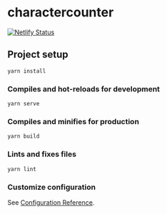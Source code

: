 # charactercounter
[![Netlify Status](https://api.netlify.com/api/v1/badges/94914cb7-cbd5-4cbe-8d7c-c72e4e434cd1/deploy-status)](https://app.netlify.com/sites/sentence-analyser/deploys)

## Project setup
```
yarn install
```

### Compiles and hot-reloads for development
```
yarn serve
```

### Compiles and minifies for production
```
yarn build
```

### Lints and fixes files
```
yarn lint
```

### Customize configuration
See [Configuration Reference](https://cli.vuejs.org/config/).
